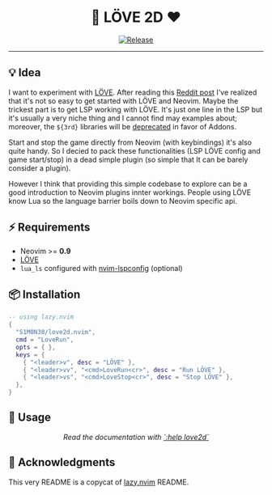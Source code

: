 <h1 align="center">💙 LÖVE 2D ❤️</h1>

<p align="center">
  <a href="https://github.com/S1M0N38/love2d.nvim/releases">
    <img alt="Release" src="https://img.shields.io/github/v/release/S1M0N38/love2d.nvim?style=for-the-badge"/>
  </a>
</p>

______________________________________________________________________

## 💡 Idea

I want to experiment with [LÖVE](https://love2d.org/). After reading this [Reddit post](https://www.reddit.com/r/neovim/comments/1727alu/anyone_actively_using_love2d_with_neovim_and/?utm_source=share&utm_medium=web3x&utm_name=web3xcss&utm_term=1&utm_content=share_button) I've realized that it's not so easy to get started with LÖVE and Neovim. Maybe the trickest part is to get LSP working with LÖVE. It's just one line in the LSP but it's usually a very niche thing and I cannot find may examples about; moreover, the `${3rd}` libraries will be [deprecated](https://github.com/LuaLS/lua-language-server/discussions/1950#discussion-4900461) in favor of Addons.

Start and stop the game directly from Neovim (with keybindings) it's also quite handy. So I decied to pack these functionalities (LSP LÖVE config and game start/stop) in a dead simple plugin (so simple that It can be barely consider a plugin).

However I think that providing this simple codebase to explore can be a good introduction to Neovim plugins innter workings. People using LÖVE know Lua so the language barrier boils down to Neovim specific api.

## ⚡️ Requirements

- Neovim >= **0.9**
- [LÖVE](https://www.love2d.org/)
- `lua_ls` configured with [nvim-lspconfig](https://github.com/neovim/nvim-lspconfig) (optional)

## 📦 Installation

```lua
-- using lazy.nvim
{
  "S1M0N38/love2d.nvim",
  cmd = "LoveRun",
  opts = { },
  keys = {
    { "<leader>v", desc = "LÖVE" },
    { "<leader>vv", "<cmd>LoveRun<cr>", desc = "Run LÖVE" },
    { "<leader>vs", "<cmd>LoveStop<cr>", desc = "Stop LÖVE" },
  },
}
```

## 🚀 Usage


<p align="center">
  <em>
    Read the documentation with <a href="https://github.com/S1M0N38/love2d.nvim/blob/main/doc/love2d.txt">`:help love2d`</a>
  </em>
</p>


## 🙏 Acknowledgments

<!-- TODO: Add acknowledgments -->

This very README is a copycat of [lazy.nvim](https://github.com/folke/lazy.nvim) README.
